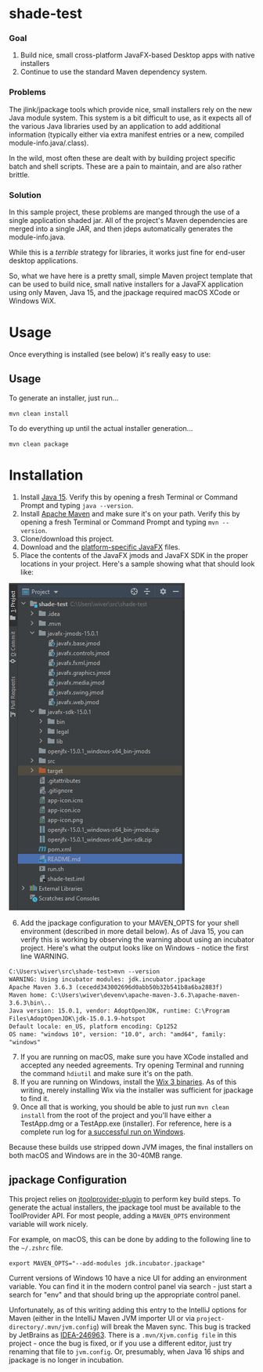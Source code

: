 
# shade-test

### Goal

1. Build nice, small cross-platform JavaFX-based Desktop apps with native installers
2. Continue to use the standard Maven dependency system.

### Problems

The jlink/jpackage tools which provide nice, small installers rely on the new Java
module system. This system is a bit difficult to use, as it expects all of the various
Java libraries used by an application to add additional information (typically either via
extra manifest entries or a new, compiled module-info.java/.class).

In the wild, most often these are dealt with by building project specific batch and shell
scripts. These are a pain to maintain, and are also rather brittle.

### Solution

In this sample project, these problems are manged through the use of a single
application shaded jar. All of the project's Maven dependencies are merged into a single JAR, and 
then jdeps automatically generates the module-info.java.

While this is a *terrible* strategy for libraries, it works just fine for end-user
desktop applications.

So, what we have here is a pretty small, simple Maven project template that can be used to 
build nice, small native installers for a JavaFX application using only Maven, Java 15, and 
the jpackage required macOS XCode or Windows WiX.

# Usage

Once everything is installed (see below) it's really easy to use:

## Usage

To generate an installer, just run...

`mvn clean install`

To do everything up until the actual installer generation...

`mvn clean package`

# Installation

1. Install [Java 15](https://adoptopenjdk.net/). Verify this by opening a fresh Terminal or
Command Prompt and typing `java --version`.
2. Install [Apache Maven](http://maven.apache.org/install.html) and make sure it's on your path.
Verify this by opening a fresh Terminal or Command Prompt and typing `mvn --version`.
3. Clone/download this project.
4. Download and the [platform-specific JavaFX](https://gluonhq.com/products/javafx/) files.
5. Place the contents of the JavaFX jmods and JavaFX SDK in the proper locations in your project. 
Here's a sample showing what that should look like:

![Install Sample](docs/file-layout.png)

6. Add the jpackage configuration to your MAVEN_OPTS for your shell environment (described in 
more detail below).
As of Java 15, you can verify this is working by observing the warning about using an incubator
project. Here's what the output looks like on Windows - notice the first line WARNING.
``` 
C:\Users\wiver\src\shade-test>mvn --version
WARNING: Using incubator modules: jdk.incubator.jpackage
Apache Maven 3.6.3 (cecedd343002696d0abb50b32b541b8a6ba2883f)
Maven home: C:\Users\wiver\devenv\apache-maven-3.6.3\apache-maven-3.6.3\bin\..
Java version: 15.0.1, vendor: AdoptOpenJDK, runtime: C:\Program Files\AdoptOpenJDK\jdk-15.0.1.9-hotspot
Default locale: en_US, platform encoding: Cp1252
OS name: "windows 10", version: "10.0", arch: "amd64", family: "windows"
```

7. If you are running on macOS, make sure you have XCode installed and accepted any needed
agreements. Try opening Terminal and running the command `hdiutil` and make sure it's on the path.
8. If you are running on Windows, install the [Wix 3 binaries](https://github.com/wixtoolset/wix3/releases/).
As of this writing, merely installing Wix via the installer was sufficient for jpackage to find it.
9. Once all that is working, you should be able to just run `mvn clean install` from the root of the project
and you'll have either a TestApp.dmg or a TestApp.exe (installer).
For reference, here is a complete run log for [a successful run on Windows](docs/sample-windows-run.md).

Because these builds use stripped down JVM images, the final installers on both macOS and Windows are in
the 30-40MB range.

## jpackage Configuration

This project relies on [jtoolprovider-plugin](https://github.com/wiverson/jtoolprovider-plugin) 
to perform key build steps. To generate the actual installers, the jpackage tool must be available to the ToolProvider 
API.  For most people, adding a `MAVEN_OPTS` environment variable will work nicely.

For example, on macOS, this can be done by adding to
the following line to the `~/.zshrc` file.

`export MAVEN_OPTS="--add-modules jdk.incubator.jpackage"`

Current versions of Windows 10 have a nice UI for adding an environment
variable. You can find it in the modern control panel via search -
just start a search for "env" and that should bring up the appropriate control panel.

Unfortunately, as of this writing adding this entry to the IntelliJ
options for Maven (either in the IntelliJ Maven JVM importer UI or 
via `project-directory/.mvn/jvm.config`) will break the Maven sync. 
This bug is tracked by JetBrains as 
[IDEA-246963](https://youtrack.jetbrains.com/issue/IDEA-246963).
There is a `.mvn/Xjvm.config file` in this project - once the bug is fixed,
 or if you use a different editor, 
just try renaming that file to `jvm.config`. Or, presumably, when Java 16 
ships and jpackage is no longer in incubation.

